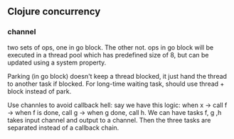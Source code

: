 ## Clojure concurrency

### channel
two sets of ops, one in go block. The other not. ops in go block will be executed in a thread pool which has predefined size of 8, but can be updated using a system property.

Parking (in go block) doesn't keep a thread blocked, it just hand the thread to another task if blocked. For long-time waiting task, should use thread + block instead of park.

Use channles to avoid callback hell: say we have this logic: when x -> call f -> when f is done, call g -> when g done, call h. We can have tasks f, g ,h takes input channel and output to a channel. Then the three tasks are separated instead of a callback chain.
